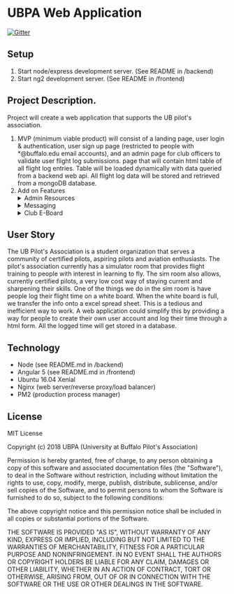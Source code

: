 # UBPA Web Application

[![Gitter](https://badges.gitter.im/Join%20Chat.svg)](https://gitter.im/CSE_442/[UB-Pilots-Association-Dev-Team]?utm_source=badge&utm_medium=badge&utm_campaign=pr-badge&utm_content=badge)

## Setup 
1. Start node/express development server. (See README in /backend)
2. Start ng2 development server. (See README in /frontend)

## Project Description. 
Project will create a web application that supports the UB pilot's association. 
1. MVP (minimum viable product) will consist of a landing page, user login & authentication, 
user sign up page (restricted to people with *@buffalo.edu email accounts), and an admin page for 
club officers to validate user flight log submissions. page that will contain html table of all 
flight log entries. Table will be loaded dynamically with data queried from a backend web api. All 
flight log data will be stored and retrieved from a mongoDB database. 
2. Add on Features <details>
    <summary>Admin Resources</summary>
     Allow admin user to edit and change images on landing page. 
     </details> <details>
    <summary>Messaging</summary>
     Admin User has ability to make announcements that gets posted on web page, facebook page, twitter, and sent via email.
    </details> <details>
    <summary>Club E-Board</summary>
    Create a page that contains club E-Board. 
     Admin has ability to change content of page through a web application interface.
    </details>



## User Story 
The UB Pilot's Association is a student organization that serves a community of certified pilots,
aspiring pilots and aviation enthusiasts. The pilot's association currently has a simulator room that 
provides flight training to people with interest in learning to fly. The sim room also allows, 
currently certified pilots, a very low cost way of staying current and sharpening their skills. 
One of the things we do in the sim room is have people log their flight time on a white board.
When the white board is full, we transfer the info onto a excel spread sheet. This is a tedious and 
inefficient way to work. A web application could simplify this by providing a way for people to create 
their own user account and log their time through a html form. All the logged time will get stored 
in a database.

## Technology
* Node (see README.md in /backend)
* Angular 5 (see README.md in /frontend)
* Ubuntu 16.04 Xenial
* Nginx (web server/reverse proxy/load balancer)
* PM2 (production process manager)

## License

MIT License

Copyright (c) 2018 UBPA (University at Buffalo Pilot's Association)

Permission is hereby granted, free of charge, to any person obtaining a copy
of this software and associated documentation files (the "Software"), to deal
in the Software without restriction, including without limitation the rights
to use, copy, modify, merge, publish, distribute, sublicense, and/or sell
copies of the Software, and to permit persons to whom the Software is
furnished to do so, subject to the following conditions:

The above copyright notice and this permission notice shall be included in all
copies or substantial portions of the Software.

THE SOFTWARE IS PROVIDED "AS IS", WITHOUT WARRANTY OF ANY KIND, EXPRESS OR
IMPLIED, INCLUDING BUT NOT LIMITED TO THE WARRANTIES OF MERCHANTABILITY,
FITNESS FOR A PARTICULAR PURPOSE AND NONINFRINGEMENT. IN NO EVENT SHALL THE
AUTHORS OR COPYRIGHT HOLDERS BE LIABLE FOR ANY CLAIM, DAMAGES OR OTHER
LIABILITY, WHETHER IN AN ACTION OF CONTRACT, TORT OR OTHERWISE, ARISING FROM,
OUT OF OR IN CONNECTION WITH THE SOFTWARE OR THE USE OR OTHER DEALINGS IN THE
SOFTWARE.

